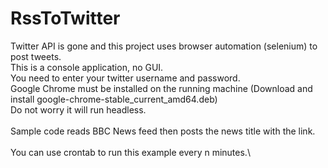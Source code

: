 # RssToTwitter

Twitter API is gone and this project uses browser automation (selenium) to post tweets.\
This is a console application, no GUI.\
You need to enter your twitter username and password.\
Google Chrome must be installed on the running machine (Download and install google-chrome-stable_current_amd64.deb)\
Do not worry it will run headless.\
\
Sample code reads BBC News feed then posts the news title with the link.\
\
You can use crontab to run this example every n minutes.\

